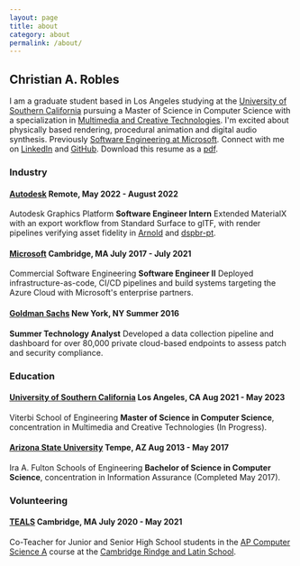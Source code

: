 ```yaml
---
layout: page
title: about
category: about
permalink: /about/
---
```


## Christian A. Robles

I am a graduate student based in Los Angeles studying at the [University of Southern California](https://viterbischool.usc.edu/) pursuing a Master of Science in Computer Science with a specialization in [Multimedia and Creative Technologies](https://www.youtube.com/watch?v=DR71wKEFmGs). I'm excited about physically based rendering, procedural animation and digital audio synthesis. Previously [Software Engineering at Microsoft](https://devblogs.microsoft.com/cse/). Connect with me on [LinkedIn](https://www.linkedin.com/in/roblesch/) and [GitHub](https://github.com/roblesch/). Download this resume as a [pdf](/assets/robles_christian_resume.pdf).

### Industry

#### [Autodesk](https://www.autodesk.com/) Remote, May 2022 - August 2022

Autodesk Graphics Platform **Software Engineer Intern** Extended MaterialX with an export workflow from Standard Surface to glTF, with render pipelines verifying asset fidelity in [Arnold](https://www.autodesk.com/products/arnold/overview?term=1-YEAR&tab=subscription) and [dspbr-pt](https://github.com/DassaultSystemes-Technology/dspbr-pt).

#### [Microsoft](https://devblogs.microsoft.com/cse/) Cambridge, MA July 2017 - July 2021

Commercial Software Engineering **Software Engineer II**  Deployed infrastructure-as-code, CI/CD pipelines and build systems targeting the Azure Cloud with Microsoft's enterprise partners. 

#### [Goldman Sachs](https://www.goldmansachs.com/careers/divisions/engineering/index.html) New York, NY Summer 2016

**Summer Technology Analyst**  Developed a data collection pipeline and dashboard for over 80,000 private cloud-based endpoints to assess patch and security compliance.

### Education

#### [University of Southern California](https://viterbischool.usc.edu/) Los Angeles, CA Aug 2021 - May 2023

Viterbi School of Engineering **Master of Science in Computer Science**, concentration in Multimedia and Creative Technologies (In Progress).

#### [Arizona State University](https://engineering.asu.edu/) Tempe, AZ Aug 2013 - May 2017

Ira A. Fulton Schools of Engineering **Bachelor of Science in Computer Science**, concentration in Information Assurance (Completed May 2017).

### Volunteering

#### [TEALS](https://www.microsoft.com/en-us/teals) Cambridge, MA July 2020 - May 2021

Co-Teacher for Junior and Senior High School students in the [AP Computer Science A](https://apstudents.collegeboard.org/courses/ap-computer-science-a) course at the [Cambridge Rindge and Latin School](https://crls.cpsd.us/).
